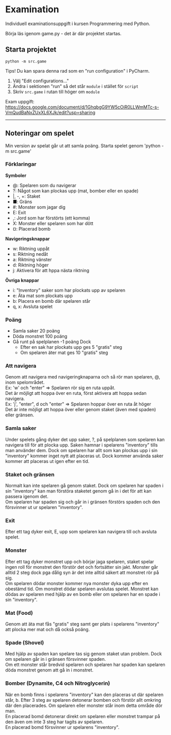 # Examination

Individuell examinationsuppgift i kursen Programmering med Python.

Börja läs igenom game.py - det är där projektet startas.

## Starta projektet

```commandline
python -m src.game
```

Tips! Du kan spara denna rad som en "run configuration" i PyCharm.

1. Välj "Edit configurations..."
2. Ändra i sektionen "run" så det står `module` i stället för `script`
3. Skriv `src.game` i rutan till höger om `module`

Exam uppgift: https://docs.google.com/document/d/1GhqbgG9YW5cOiR0LLWmMTc-s-VmQudBaNxZUxXL6XJk/edit?usp=sharing

---

## Noteringar om spelet

Min version av spelat går ut att samla poäng.
Starta spelet genom 'python -m src.game'

### Förklaringar

**Symboler**

- @: Spelaren som du navigerar
- ?: Något som kan plockas upp (mat, bomber eller en spade)
- |, -, +: Staket
- ■: Gräns
- #: Monster som jagar dig
- E: Exit
- ,: Jord som har förstörts (ett komma)
- X: Monster eller spelaren som har dött
- ¤: Placerad bomb

**Navigeringsknappar**

- w: Riktning uppåt
- s: Riktning nedåt
- a: Riktning vänster
- d: Riktning höger
- j: Aktivera för att hppa nästa riktning

**Övriga knappar**

- i: "Inventory" saker som har plockats upp av spelaren
- e: Äta mat som plockats upp
- b: Placera en bomb där spelaren står
- q, x: Avsluta spelet

### Poäng

- Samla saker 20 poäng
- Döda monstret 100 poäng
- Gå runt på spelplanen -1 poäng
  Dock
  - Efter en sak har plockats upp ges 5 "gratis" steg
  - Om spelaren äter mat ges 10 "gratis" steg

### Att navigera

Genom att navigera med navigeringknaparna och <enter> så rör man spelaren, @, inom spelområdet.  
Ex: 'w' och "enter" => Spelaren rör sig en ruta uppåt.  
Det är möjligt att hoppa över en ruta, först aktivera att hoppa sedan navigera.  
Ex: 'j', "enter", d och "enter" => Spelaren hoppar över en ruta åt höger  
Det är inte möjligt att hoppa över eller genom staket (även med spaden) eller gränsen.

### Samla saker

Under spelets gång dyker det upp saker, ?, på spelplanen som spelaren kan navigera till för att
plocka upp. Saken hamnar i spelarens "inventory" tills man använder dem. Dock om spelaren har
allt som kan plockas upp i sin "inventory" kommer inget nytt att placeras ut. Dock kommer
använda saker kommer att placeras ut igen efter en tid.

### Staket och gränsen

Normalt kan inte spelaren gå genom staket. Dock om spelaren har spaden i sin "inventory"
kan man förstöra staketet genom gå in i det för att kan passera igenom det.  
Om spelaren har spaden sig och går in i gränsen förstörs spaden och den försvinner
ut ur spelaren "inventory".

### Exit

Efter ett tag dyker exit, E, upp som spelaren kan navigera till och avsluta spelet.

### Monster

Efter ett tag dyker monstret upp och börjar jaga spelaren, staket spelar ingen roll för
monstret den förstör det och fortsätter sin jakt. Monster går alltid 2 steg dock pga
dålig syn är det inte alltid säkert att monstret rör på sig.  
Om spelaren dödar monster kommer nya monster dyka upp efter en obestämd tid. Om monstret
dödar spelaren avslutas spelet. Monstret kan dödas av spelaren med hjälp av en bomb
eller om spelaren har en spade i sin "inventory".

### Mat (Food)

Genom att äta mat fås "gratis" steg samt ger plats i spelarens "inventory" att plocka mer
mat och då också poäng.

### Spade (Shovel)

Med hjälp av spaden kan spelare tas sig genom staket utan problem. Dock om spelaren går
in i gränsen försvinner spaden.  
Om ett monster står bredvid spelaren och spelaren har spaden kan spelaren döda monstret
genom att gå in i monstret.

### Bomber (Dynamite, C4 och Nitroglycerin)

När en bomb finns i spelarens "inventory" kan den placeras ut där spelaren står, b.
Efter 3 steg av spelaren detonerar bomben och förstör allt omkring där den placerades.
Om spelaren eller monster står inom detta område dör man.  
En placerad bomd detonerar direkt om spelaren eller monstret trampar på den även om
inte 3 steg har tagits av spelaren.  
En placerad bomd försvinner ur spelarens "inventory".
